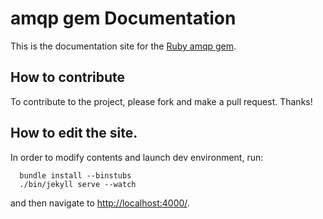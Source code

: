 # amqp gem Documentation

This is the documentation site for the [Ruby amqp gem](http://rubyamqp.info).


## How to contribute

To contribute to the project, please fork and make a pull request. Thanks!


## How to edit the site.

In order to modify contents and launch dev environment, run:

      bundle install --binstubs
      ./bin/jekyll serve --watch

and then navigate to [http://localhost:4000/](http://localhost:4000/).

